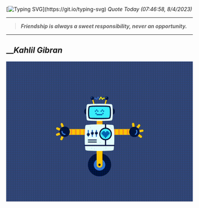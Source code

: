 [![Typing SVG](https://readme-typing-svg.herokuapp.com?font=Press+Start+2P&color=C2F784&size=35&width=900&height=100&lines=Hello+World%2C+I'm+Hung+!)](https://git.io/typing-svg) 
_Quote Today (07:46:58, 8/4/2023)_
___
>**_Friendship is always a sweet responsibility, never an opportunity._**
___

## __**_Kahlil Gibran_**

![RobotDance](src/assets/images/robot-dancing-dribble.gif?style=center)

